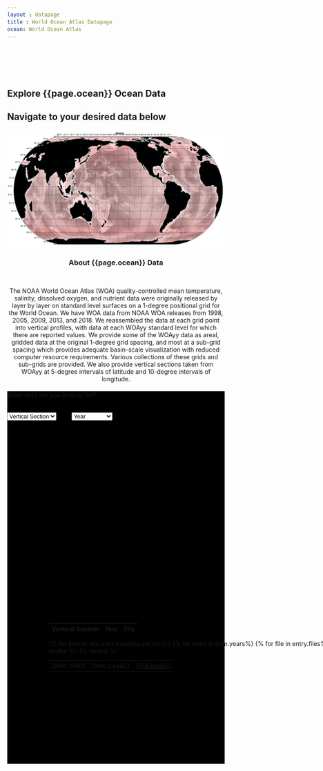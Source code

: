 ```yaml
---
layout : datapage
title : World Ocean Atlas Datapage
ocean: World Ocean Atlas
---
```


<section id="hero">
	<div class="hero-container">
		<br><br><br><br>
		<h1>Explore {{page.ocean}} Ocean Data</h1>
		<h2>Navigate to your desired data below</h2>
		<center><img src="assets/images/woamap.jpg" alt="" class="responsive"></center>
	</div>
</section>

<!-- #hero -->

<section id="call-to-action1">
	<section id="call-to-action3">
		<div class="container wow fadeIn">
			<div class="col-lg-9 text-center text-lg-left"  style="flex:0 0 100%;max-width:100%">
				<h3 class="cta-title1" style="text-align:center">About {{page.ocean}} Data</h3>
				<br>
				<p class="cta-text1" style="text-align:center">The NOAA World Ocean Atlas (WOA) quality-controlled mean temperature, salinity, dissolved oxygen, and nutrient data were originally released by layer by layer on standard level surfaces on a 1-degree positional grid for the World Ocean. We have WOA data from NOAA WOA releases from 1998, 2005, 2009, 2013, and 2018. We reassembled the data at each grid point into vertical profiles, with data at each WOAyy standard level for which there are reported values. We provide some of the WOAyy data as areal, gridded data at the original 1-degree grid spacing, and most at a sub-grid spacing which provides adequate basin-scale visualization with reduced computer resource requirements. Various collections of these grids and sub-grids are provided. We also provide vertical sections taken from WOAyy at 5-degree intervals of latitude and 10-degree intervals of longitude.</p>
			</div>
		</div>
	</section>
</section>

<!-- #call-to-action -->

<div id="collapseDVR3" class="panel-collapse collapse in" style="background-color: black">
<div class="rightbox" style="width:100%; padding:0">
<div class="container h-100" style="width:75%">
<div class="row h-100 align-items-center justify-content-center">
<div class="col-12 col-md-10">
<div class="hero-search-form">
<div class="tab-content" id="nav-tabContent">
<div class="tab-pane fade show active" id="nav-places" role="tabpanel" aria-labelledby="nav-places-tab">
<h6>What data are you looking for?</h6>
<div class="row">
<form action="#" method="get">
  <select class="custom-select" id="verticalSectionDropdown">
    <option value="All" selected="selected">Vertical Section</option>
    {% for item in site.data.woadata.section%}
    <option value="{{item.title}}">{{item.title}}</option>
    {% endfor %}
  </select>
  &nbsp;&nbsp;&nbsp;&nbsp;&nbsp;&nbsp;&nbsp;
  <select class="custom-select" id="yearDropdown">
    <option value="All">Year</option>
    {% for item in site.data.woadata.yeardropdown %}
    <option value="{{item.year}}">{{item.year}}</option>
    {% endfor %}
  </select>
  <select class="custom-select" id="fileDropdown" hidden>
  <option value="All">File</option>
  <option value=".csv">.csv</option>
  <option value=".jos">.jos</option>
  <option value=".txt">.txt</option>
  <option value=".joa">.joa</option>
  <option value=".zip">.zip</option>
  </select>
</form>
</div>
</div>
</div>
</div>
</div>
</div>
</div>
<br><br><br><br><br><br><br><br><br><br><br><br><br><br><br>
  <div class="limiter">
    <div class="container-table100" style='padding: 5vh 10vw'>
      <div class="wrap-table100" style='width: 80vw'>
        <div class="table100 ver3 m-b-110">
          <div class="table100-head">
            <table>
            <thead>
            <tr class="row100 head">
                <th class="cell100 column1">Vertical Section</th>
                <th class="cell100 column2">Year</th>
                <th class="cell100 column4">File</th>
            </tr>
          </thead>
        </table>
        </div>
        <div class="table100-body js-pscroll" style="max-height:1500px">
            <table class="table" id="datatable1">
            <tbody id="datatable">
            {% for item in site.data.woadata.section%}
            {% for entry in item.years%}
            {% for file in entry.files%}
              <tr>
                  <td class="cell100 column1">{{item.title}}</td>
                  <td class="cell100 column2">{{entry.year}}</td>
                  <td class="cell100 column4"><a href="{{file.path}}">{{file.name}}</a></td>
                </tr>
            {% endfor %}
            {% endfor %}
            {% endfor %}
            </tbody>
            </table>
</div>
</div>
</div>
</div>
</div>
</div>
</div>